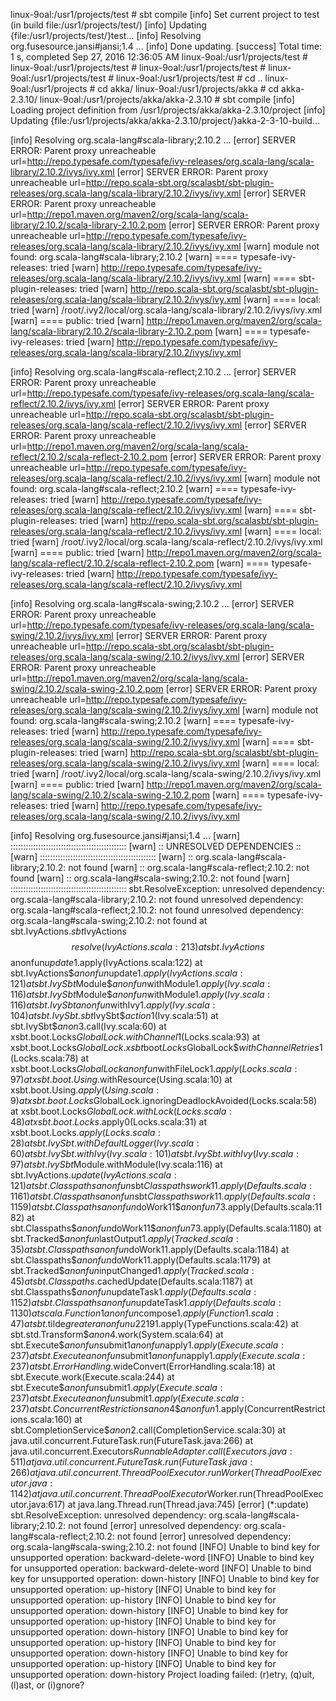 linux-9oal:/usr1/projects/test # sbt compile
[info] Set current project to test (in build file:/usr1/projects/test/)
[info] Updating {file:/usr1/projects/test/}test...
[info] Resolving org.fusesource.jansi#jansi;1.4 ...
[info] Done updating.
[success] Total time: 1 s, completed Sep 27, 2016 12:36:05 AM
linux-9oal:/usr1/projects/test #
linux-9oal:/usr1/projects/test #
linux-9oal:/usr1/projects/test #
linux-9oal:/usr1/projects/test #
linux-9oal:/usr1/projects/test # cd ..
linux-9oal:/usr1/projects # cd akka/
linux-9oal:/usr1/projects/akka # cd akka-2.3.10/
linux-9oal:/usr1/projects/akka/akka-2.3.10 # sbt compile
[info] Loading project definition from /usr1/projects/akka/akka-2.3.10/project
[info] Updating {file:/usr1/projects/akka/akka-2.3.10/project/}akka-2-3-10-build...

[info] Resolving org.scala-lang#scala-library;2.10.2 ...
[error] SERVER ERROR: Parent proxy unreacheable url=http://repo.typesafe.com/typesafe/ivy-releases/org.scala-lang/scala-library/2.10.2/ivys/ivy.xml
[error] SERVER ERROR: Parent proxy unreacheable url=http://repo.scala-sbt.org/scalasbt/sbt-plugin-releases/org.scala-lang/scala-library/2.10.2/ivys/ivy.xml
[error] SERVER ERROR: Parent proxy unreacheable url=http://repo1.maven.org/maven2/org/scala-lang/scala-library/2.10.2/scala-library-2.10.2.pom
[error] SERVER ERROR: Parent proxy unreacheable url=http://repo.typesafe.com/typesafe/ivy-releases/org.scala-lang/scala-library/2.10.2/ivys/ivy.xml
[warn]  module not found: org.scala-lang#scala-library;2.10.2
[warn] ==== typesafe-ivy-releases: tried
[warn]   http://repo.typesafe.com/typesafe/ivy-releases/org.scala-lang/scala-library/2.10.2/ivys/ivy.xml
[warn] ==== sbt-plugin-releases: tried
[warn]   http://repo.scala-sbt.org/scalasbt/sbt-plugin-releases/org.scala-lang/scala-library/2.10.2/ivys/ivy.xml
[warn] ==== local: tried
[warn]   /root/.ivy2/local/org.scala-lang/scala-library/2.10.2/ivys/ivy.xml
[warn] ==== public: tried
[warn]   http://repo1.maven.org/maven2/org/scala-lang/scala-library/2.10.2/scala-library-2.10.2.pom
[warn] ==== typesafe-ivy-releases: tried
[warn]   http://repo.typesafe.com/typesafe/ivy-releases/org.scala-lang/scala-library/2.10.2/ivys/ivy.xml

[info] Resolving org.scala-lang#scala-reflect;2.10.2 ...
[error] SERVER ERROR: Parent proxy unreacheable url=http://repo.typesafe.com/typesafe/ivy-releases/org.scala-lang/scala-reflect/2.10.2/ivys/ivy.xml
[error] SERVER ERROR: Parent proxy unreacheable url=http://repo.scala-sbt.org/scalasbt/sbt-plugin-releases/org.scala-lang/scala-reflect/2.10.2/ivys/ivy.xml
[error] SERVER ERROR: Parent proxy unreacheable url=http://repo1.maven.org/maven2/org/scala-lang/scala-reflect/2.10.2/scala-reflect-2.10.2.pom
[error] SERVER ERROR: Parent proxy unreacheable url=http://repo.typesafe.com/typesafe/ivy-releases/org.scala-lang/scala-reflect/2.10.2/ivys/ivy.xml
[warn]  module not found: org.scala-lang#scala-reflect;2.10.2
[warn] ==== typesafe-ivy-releases: tried
[warn]   http://repo.typesafe.com/typesafe/ivy-releases/org.scala-lang/scala-reflect/2.10.2/ivys/ivy.xml
[warn] ==== sbt-plugin-releases: tried
[warn]   http://repo.scala-sbt.org/scalasbt/sbt-plugin-releases/org.scala-lang/scala-reflect/2.10.2/ivys/ivy.xml
[warn] ==== local: tried
[warn]   /root/.ivy2/local/org.scala-lang/scala-reflect/2.10.2/ivys/ivy.xml
[warn] ==== public: tried
[warn]   http://repo1.maven.org/maven2/org/scala-lang/scala-reflect/2.10.2/scala-reflect-2.10.2.pom
[warn] ==== typesafe-ivy-releases: tried
[warn]   http://repo.typesafe.com/typesafe/ivy-releases/org.scala-lang/scala-reflect/2.10.2/ivys/ivy.xml

[info] Resolving org.scala-lang#scala-swing;2.10.2 ...
[error] SERVER ERROR: Parent proxy unreacheable url=http://repo.typesafe.com/typesafe/ivy-releases/org.scala-lang/scala-swing/2.10.2/ivys/ivy.xml
[error] SERVER ERROR: Parent proxy unreacheable url=http://repo.scala-sbt.org/scalasbt/sbt-plugin-releases/org.scala-lang/scala-swing/2.10.2/ivys/ivy.xml
[error] SERVER ERROR: Parent proxy unreacheable url=http://repo1.maven.org/maven2/org/scala-lang/scala-swing/2.10.2/scala-swing-2.10.2.pom
[error] SERVER ERROR: Parent proxy unreacheable url=http://repo.typesafe.com/typesafe/ivy-releases/org.scala-lang/scala-swing/2.10.2/ivys/ivy.xml
[warn]  module not found: org.scala-lang#scala-swing;2.10.2
[warn] ==== typesafe-ivy-releases: tried
[warn]   http://repo.typesafe.com/typesafe/ivy-releases/org.scala-lang/scala-swing/2.10.2/ivys/ivy.xml
[warn] ==== sbt-plugin-releases: tried
[warn]   http://repo.scala-sbt.org/scalasbt/sbt-plugin-releases/org.scala-lang/scala-swing/2.10.2/ivys/ivy.xml
[warn] ==== local: tried
[warn]   /root/.ivy2/local/org.scala-lang/scala-swing/2.10.2/ivys/ivy.xml
[warn] ==== public: tried
[warn]   http://repo1.maven.org/maven2/org/scala-lang/scala-swing/2.10.2/scala-swing-2.10.2.pom
[warn] ==== typesafe-ivy-releases: tried
[warn]   http://repo.typesafe.com/typesafe/ivy-releases/org.scala-lang/scala-swing/2.10.2/ivys/ivy.xml

[info] Resolving org.fusesource.jansi#jansi;1.4 ...
[warn]  ::::::::::::::::::::::::::::::::::::::::::::::
[warn]  ::          UNRESOLVED DEPENDENCIES         ::
[warn]  ::::::::::::::::::::::::::::::::::::::::::::::
[warn]  :: org.scala-lang#scala-library;2.10.2: not found
[warn]  :: org.scala-lang#scala-reflect;2.10.2: not found
[warn]  :: org.scala-lang#scala-swing;2.10.2: not found
[warn]  ::::::::::::::::::::::::::::::::::::::::::::::
sbt.ResolveException: unresolved dependency: org.scala-lang#scala-library;2.10.2: not found
unresolved dependency: org.scala-lang#scala-reflect;2.10.2: not found
unresolved dependency: org.scala-lang#scala-swing;2.10.2: not found
        at sbt.IvyActions$.sbt$IvyActions$$resolve(IvyActions.scala:213)
        at sbt.IvyActions$$anonfun$update$1.apply(IvyActions.scala:122)
        at sbt.IvyActions$$anonfun$update$1.apply(IvyActions.scala:121)
        at sbt.IvySbt$Module$$anonfun$withModule$1.apply(Ivy.scala:116)
        at sbt.IvySbt$Module$$anonfun$withModule$1.apply(Ivy.scala:116)
        at sbt.IvySbt$$anonfun$withIvy$1.apply(Ivy.scala:104)
        at sbt.IvySbt.sbt$IvySbt$$action$1(Ivy.scala:51)
        at sbt.IvySbt$$anon$3.call(Ivy.scala:60)
        at xsbt.boot.Locks$GlobalLock.withChannel$1(Locks.scala:93)
        at xsbt.boot.Locks$GlobalLock.xsbt$boot$Locks$GlobalLock$$withChannelRetries$1(Locks.scala:78)
        at xsbt.boot.Locks$GlobalLock$$anonfun$withFileLock$1.apply(Locks.scala:97)
        at xsbt.boot.Using$.withResource(Using.scala:10)
        at xsbt.boot.Using$.apply(Using.scala:9)
        at xsbt.boot.Locks$GlobalLock.ignoringDeadlockAvoided(Locks.scala:58)
        at xsbt.boot.Locks$GlobalLock.withLock(Locks.scala:48)
        at xsbt.boot.Locks$.apply0(Locks.scala:31)
        at xsbt.boot.Locks$.apply(Locks.scala:28)
        at sbt.IvySbt.withDefaultLogger(Ivy.scala:60)
        at sbt.IvySbt.withIvy(Ivy.scala:101)
        at sbt.IvySbt.withIvy(Ivy.scala:97)
        at sbt.IvySbt$Module.withModule(Ivy.scala:116)
        at sbt.IvyActions$.update(IvyActions.scala:121)
        at sbt.Classpaths$$anonfun$sbt$Classpaths$$work$1$1.apply(Defaults.scala:1161)
        at sbt.Classpaths$$anonfun$sbt$Classpaths$$work$1$1.apply(Defaults.scala:1159)
        at sbt.Classpaths$$anonfun$doWork$1$1$$anonfun$73.apply(Defaults.scala:1182)
        at sbt.Classpaths$$anonfun$doWork$1$1$$anonfun$73.apply(Defaults.scala:1180)
        at sbt.Tracked$$anonfun$lastOutput$1.apply(Tracked.scala:35)
        at sbt.Classpaths$$anonfun$doWork$1$1.apply(Defaults.scala:1184)
        at sbt.Classpaths$$anonfun$doWork$1$1.apply(Defaults.scala:1179)
        at sbt.Tracked$$anonfun$inputChanged$1.apply(Tracked.scala:45)
        at sbt.Classpaths$.cachedUpdate(Defaults.scala:1187)
        at sbt.Classpaths$$anonfun$updateTask$1.apply(Defaults.scala:1152)
        at sbt.Classpaths$$anonfun$updateTask$1.apply(Defaults.scala:1130)
        at scala.Function1$$anonfun$compose$1.apply(Function1.scala:47)
        at sbt.$tilde$greater$$anonfun$$u2219$1.apply(TypeFunctions.scala:42)
        at sbt.std.Transform$$anon$4.work(System.scala:64)
        at sbt.Execute$$anonfun$submit$1$$anonfun$apply$1.apply(Execute.scala:237)
        at sbt.Execute$$anonfun$submit$1$$anonfun$apply$1.apply(Execute.scala:237)
        at sbt.ErrorHandling$.wideConvert(ErrorHandling.scala:18)
        at sbt.Execute.work(Execute.scala:244)
        at sbt.Execute$$anonfun$submit$1.apply(Execute.scala:237)
        at sbt.Execute$$anonfun$submit$1.apply(Execute.scala:237)
        at sbt.ConcurrentRestrictions$$anon$4$$anonfun$1.apply(ConcurrentRestrictions.scala:160)
        at sbt.CompletionService$$anon$2.call(CompletionService.scala:30)
        at java.util.concurrent.FutureTask.run(FutureTask.java:266)
        at java.util.concurrent.Executors$RunnableAdapter.call(Executors.java:511)
        at java.util.concurrent.FutureTask.run(FutureTask.java:266)
        at java.util.concurrent.ThreadPoolExecutor.runWorker(ThreadPoolExecutor.java:1142)
        at java.util.concurrent.ThreadPoolExecutor$Worker.run(ThreadPoolExecutor.java:617)
        at java.lang.Thread.run(Thread.java:745)
[error] (*:update) sbt.ResolveException: unresolved dependency: org.scala-lang#scala-library;2.10.2: not found
[error] unresolved dependency: org.scala-lang#scala-reflect;2.10.2: not found
[error] unresolved dependency: org.scala-lang#scala-swing;2.10.2: not found
[INFO] Unable to bind key for unsupported operation: backward-delete-word
[INFO] Unable to bind key for unsupported operation: backward-delete-word
[INFO] Unable to bind key for unsupported operation: down-history
[INFO] Unable to bind key for unsupported operation: up-history
[INFO] Unable to bind key for unsupported operation: up-history
[INFO] Unable to bind key for unsupported operation: down-history
[INFO] Unable to bind key for unsupported operation: up-history
[INFO] Unable to bind key for unsupported operation: down-history
[INFO] Unable to bind key for unsupported operation: up-history
[INFO] Unable to bind key for unsupported operation: down-history
[INFO] Unable to bind key for unsupported operation: up-history
[INFO] Unable to bind key for unsupported operation: down-history
Project loading failed: (r)etry, (q)uit, (l)ast, or (i)gnore?

